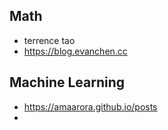 
## Math

- terrence tao 
- https://blog.evanchen.cc

## Machine Learning

- https://amaarora.github.io/posts
- 
